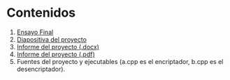 # Contenidos
1. [Ensayo Final](https://github.com/DefinitelyJuan/RansomwareAlgMal/blob/main/Docs/EnsayoFinalRansomware_1100378.pdf)
1. [Diapositiva del proyecto](https://github.com/DefinitelyJuan/RansomwareAlgMal/blob/main/Docs/proyFinal_1100378.pptx)
1. [Informe del proyecto (.docx)](https://github.com/DefinitelyJuan/RansomwareAlgMal/blob/main/Docs/proyectofinal_1100378.docx)
1. [Informe del proyecto (.pdf)](https://github.com/DefinitelyJuan/RansomwareAlgMal/blob/main/Docs/proyectofinal_1100378.pdf)
1. Fuentes del proyecto y ejecutables (a.cpp es el encriptador, b.cpp es el desencriptador).
